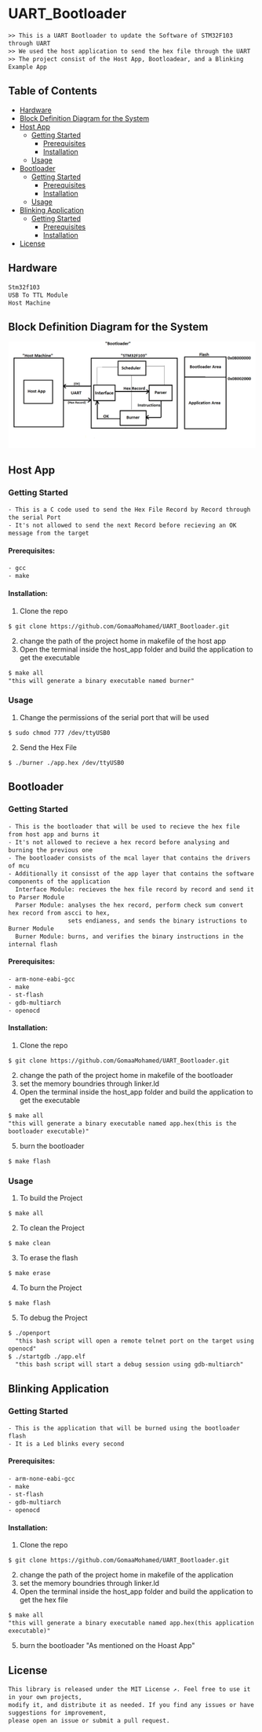 # UART_Bootloader
```
>> This is a UART Bootloader to update the Software of STM32F103 through UART
>> We used the host application to send the hex file through the UART
>> The project consist of the Host App, Bootloadear, and a Blinking Example App
```

## Table of Contents
- [Hardware](#hardware)
- [Block Definition Diagram for the System](#block_definition_diagram_for_the_system)
- [Host App](#host_app)
  - [Getting Started](#getting_started)
    - [Prerequisites](#Prerequisites)
    - [Installation](#installation)
  - [Usage](#usage)
- [Bootloader](#bootloader)
  - [Getting Started](#getting_started)
    - [Prerequisites](#Prerequisites)
    - [Installation](#installation)
  - [Usage](#usage)
- [Blinking Application](#blinking_application)
  - [Getting Started](#getting_started)
    - [Prerequisites](#Prerequisites)
    - [Installation](#installation)
- [License](#license)


## Hardware
```
Stm32f103
USB To TTL Module
Host Machine
```

  
## Block Definition Diagram for the System
![alt text](./images/Bootloader.png)

## Host App
### Getting Started
```
- This is a C code used to send the Hex File Record by Record through the serial Port
- It's not allowed to send the next Record before recieving an OK message from the target 
```
#### Prerequisites:
```
- gcc
- make
```
#### Installation:
1. Clone the repo
```
$ git clone https://github.com/GomaaMohamed/UART_Bootloader.git
```
2. change the path of the project home in makefile of the host app
3. Open the terminal inside the host_app folder and build the application to get the executable
```
$ make all
"this will generate a binary executable named burner"
```
### Usage
1. Change the permissions of the serial port that will be used
```
$ sudo chmod 777 /dev/ttyUSB0
```
2. Send the Hex File
```
$ ./burner ./app.hex /dev/ttyUSB0
```

## Bootloader
### Getting Started
```
- This is the bootloader that will be used to recieve the hex file from host app and burns it
- It's not allowed to recieve a hex record before analysing and burning the previous one
- The bootloader consists of the mcal layer that contains the drivers of mcu
- Additionally it consisst of the app layer that contains the software components of the application
  Interface Module: recieves the hex file record by record and send it to Parser Module
  Parser Module: analyses the hex record, perform check sum convert hex record from ascci to hex,
                 sets endianess, and sends the binary istructions to Burner Module
  Burner Module: burns, and verifies the binary instructions in the internal flash
```
#### Prerequisites:
```
- arm-none-eabi-gcc
- make
- st-flash
- gdb-multiarch
- openocd
```
#### Installation:
1. Clone the repo
```
$ git clone https://github.com/GomaaMohamed/UART_Bootloader.git
```
2. change the path of the project home in makefile of the bootloader
3. set the memory boundries through linker.ld
4. Open the terminal inside the host_app folder and build the application to get the executable
```
$ make all
"this will generate a binary executable named app.hex(this is the bootloader executable)"
```
5. burn the bootloader
```
$ make flash
```
### Usage
1. To build the Project
```
$ make all
```
2. To clean the Project
```
$ make clean
```
3. To erase the flash
```
$ make erase
```
4. To burn the Project
```
$ make flash
```
5. To debug the Project
```
$ ./openport
  "this bash script will open a remote telnet port on the target using openocd"
$ ./startgdb ./app.elf
  "this bash script will start a debug session using gdb-multiarch"
```
## Blinking Application
### Getting Started
```
- This is the application that will be burned using the bootloader flash
- It is a Led blinks every second 
```
#### Prerequisites:
```
- arm-none-eabi-gcc
- make
- st-flash
- gdb-multiarch
- openocd
```
#### Installation:
1. Clone the repo
```
$ git clone https://github.com/GomaaMohamed/UART_Bootloader.git
```
2. change the path of the project home in makefile of the application
3. set the memory boundries through linker.ld
4. Open the terminal inside the host_app folder and build the application to get the hex file
```
$ make all
"this will generate a binary executable named app.hex(this application executable)"
```
5. burn the bootloader
   "As mentioned on the Hoast App"

## License
```
This library is released under the MIT License ↗. Feel free to use it in your own projects, 
modify it, and distribute it as needed. If you find any issues or have suggestions for improvement, 
please open an issue or submit a pull request.
```





